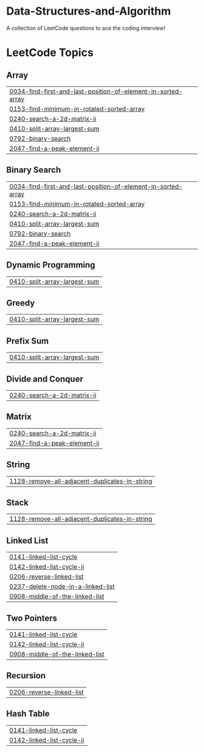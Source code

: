 # Data-Structures-and-Algorithm
A collection of LeetCode questions to ace the coding interview!

<!---LeetCode Topics Start-->
# LeetCode Topics
## Array
|  |
| ------- |
| [0034-find-first-and-last-position-of-element-in-sorted-array](https://github.com/kartiklut/Data-Structures-and-Algorithm/tree/master/0034-find-first-and-last-position-of-element-in-sorted-array) |
| [0153-find-minimum-in-rotated-sorted-array](https://github.com/kartiklut/Data-Structures-and-Algorithm/tree/master/0153-find-minimum-in-rotated-sorted-array) |
| [0240-search-a-2d-matrix-ii](https://github.com/kartiklut/Data-Structures-and-Algorithm/tree/master/0240-search-a-2d-matrix-ii) |
| [0410-split-array-largest-sum](https://github.com/kartiklut/Data-Structures-and-Algorithm/tree/master/0410-split-array-largest-sum) |
| [0792-binary-search](https://github.com/kartiklut/Data-Structures-and-Algorithm/tree/master/0792-binary-search) |
| [2047-find-a-peak-element-ii](https://github.com/kartiklut/Data-Structures-and-Algorithm/tree/master/2047-find-a-peak-element-ii) |
## Binary Search
|  |
| ------- |
| [0034-find-first-and-last-position-of-element-in-sorted-array](https://github.com/kartiklut/Data-Structures-and-Algorithm/tree/master/0034-find-first-and-last-position-of-element-in-sorted-array) |
| [0153-find-minimum-in-rotated-sorted-array](https://github.com/kartiklut/Data-Structures-and-Algorithm/tree/master/0153-find-minimum-in-rotated-sorted-array) |
| [0240-search-a-2d-matrix-ii](https://github.com/kartiklut/Data-Structures-and-Algorithm/tree/master/0240-search-a-2d-matrix-ii) |
| [0410-split-array-largest-sum](https://github.com/kartiklut/Data-Structures-and-Algorithm/tree/master/0410-split-array-largest-sum) |
| [0792-binary-search](https://github.com/kartiklut/Data-Structures-and-Algorithm/tree/master/0792-binary-search) |
| [2047-find-a-peak-element-ii](https://github.com/kartiklut/Data-Structures-and-Algorithm/tree/master/2047-find-a-peak-element-ii) |
## Dynamic Programming
|  |
| ------- |
| [0410-split-array-largest-sum](https://github.com/kartiklut/Data-Structures-and-Algorithm/tree/master/0410-split-array-largest-sum) |
## Greedy
|  |
| ------- |
| [0410-split-array-largest-sum](https://github.com/kartiklut/Data-Structures-and-Algorithm/tree/master/0410-split-array-largest-sum) |
## Prefix Sum
|  |
| ------- |
| [0410-split-array-largest-sum](https://github.com/kartiklut/Data-Structures-and-Algorithm/tree/master/0410-split-array-largest-sum) |
## Divide and Conquer
|  |
| ------- |
| [0240-search-a-2d-matrix-ii](https://github.com/kartiklut/Data-Structures-and-Algorithm/tree/master/0240-search-a-2d-matrix-ii) |
## Matrix
|  |
| ------- |
| [0240-search-a-2d-matrix-ii](https://github.com/kartiklut/Data-Structures-and-Algorithm/tree/master/0240-search-a-2d-matrix-ii) |
| [2047-find-a-peak-element-ii](https://github.com/kartiklut/Data-Structures-and-Algorithm/tree/master/2047-find-a-peak-element-ii) |
## String
|  |
| ------- |
| [1128-remove-all-adjacent-duplicates-in-string](https://github.com/kartiklut/Data-Structures-and-Algorithm/tree/master/1128-remove-all-adjacent-duplicates-in-string) |
## Stack
|  |
| ------- |
| [1128-remove-all-adjacent-duplicates-in-string](https://github.com/kartiklut/Data-Structures-and-Algorithm/tree/master/1128-remove-all-adjacent-duplicates-in-string) |
## Linked List
|  |
| ------- |
| [0141-linked-list-cycle](https://github.com/kartiklut/Data-Structures-and-Algorithm/tree/master/0141-linked-list-cycle) |
| [0142-linked-list-cycle-ii](https://github.com/kartiklut/Data-Structures-and-Algorithm/tree/master/0142-linked-list-cycle-ii) |
| [0206-reverse-linked-list](https://github.com/kartiklut/Data-Structures-and-Algorithm/tree/master/0206-reverse-linked-list) |
| [0237-delete-node-in-a-linked-list](https://github.com/kartiklut/Data-Structures-and-Algorithm/tree/master/0237-delete-node-in-a-linked-list) |
| [0908-middle-of-the-linked-list](https://github.com/kartiklut/Data-Structures-and-Algorithm/tree/master/0908-middle-of-the-linked-list) |
## Two Pointers
|  |
| ------- |
| [0141-linked-list-cycle](https://github.com/kartiklut/Data-Structures-and-Algorithm/tree/master/0141-linked-list-cycle) |
| [0142-linked-list-cycle-ii](https://github.com/kartiklut/Data-Structures-and-Algorithm/tree/master/0142-linked-list-cycle-ii) |
| [0908-middle-of-the-linked-list](https://github.com/kartiklut/Data-Structures-and-Algorithm/tree/master/0908-middle-of-the-linked-list) |
## Recursion
|  |
| ------- |
| [0206-reverse-linked-list](https://github.com/kartiklut/Data-Structures-and-Algorithm/tree/master/0206-reverse-linked-list) |
## Hash Table
|  |
| ------- |
| [0141-linked-list-cycle](https://github.com/kartiklut/Data-Structures-and-Algorithm/tree/master/0141-linked-list-cycle) |
| [0142-linked-list-cycle-ii](https://github.com/kartiklut/Data-Structures-and-Algorithm/tree/master/0142-linked-list-cycle-ii) |
<!---LeetCode Topics End-->
